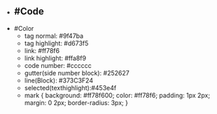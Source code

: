 - #Code
	-
- #Color
	- tag normal: #9f47ba
	- tag highlight: #d673f5
	- link: #ff78f6
	- link highlight: #ffa8f9
	- code number: #cccccc
	- gutter(side number block): #252627
	- line(Block): #373C3F24
	- selected(texthighlight):#453e4f
	- mark {
	    background: #ff78f600;
	    color: #ff78f6;
	    padding: 1px 2px;
	    margin: 0 2px;
	    border-radius: 3px;
	  }